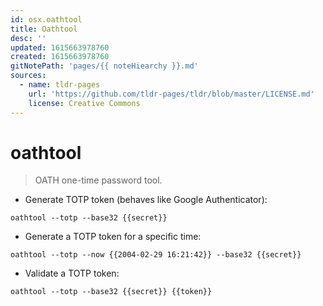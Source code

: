 ```yaml
---
id: osx.oathtool
title: Oathtool
desc: ''
updated: 1615663978760
created: 1615663978760
gitNotePath: 'pages/{{ noteHiearchy }}.md'
sources:
  - name: tldr-pages
    url: 'https://github.com/tldr-pages/tldr/blob/master/LICENSE.md'
    license: Creative Commons
---
```

# oathtool

> OATH one-time password tool.

- Generate TOTP token (behaves like Google Authenticator):

`oathtool --totp --base32 {{secret}}`

- Generate a TOTP token for a specific time:

`oathtool --totp --now {{2004-02-29 16:21:42}} --base32 {{secret}}`

- Validate a TOTP token:

`oathtool --totp --base32 {{secret}} {{token}}`

